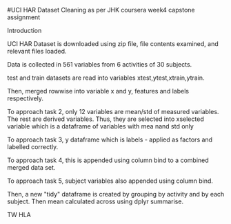#UCI HAR Dataset Cleaning 
as per JHK coursera week4 capstone assignment

Introduction

UCI HAR Dataset is downloaded using zip file, file contents examined, and relevant files loaded.

Data is collected in 561 variables from 6 activities of 30 subjects.

test and train datasets are read into variables xtest,ytest,xtrain,ytrain. 

Then, merged rowwise into variable x and y, features and labels respectively.  

To approach task 2, only 12 variables are mean/std of measured variables. The rest are derived variables.
Thus, they are selected into xselected variable which is a dataframe of variables with mea nand std only

To approach task 3, y dataframe which is labels - applied as factors and labelled correctly.

To approach task 4, this is appended using column bind to a combined merged data set.

To approach task 5, subject variables also appended using column bind.

Then, a new "tidy" dataframe is created by grouping by activity and by each subject. 
Then mean calculated across using dplyr summarise.

TW HLA